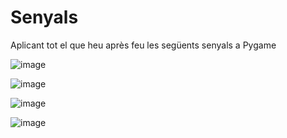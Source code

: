 # Senyals 

Aplicant tot el que heu après feu les següents senyals a Pygame

![image](https://github.com/user-attachments/assets/b1483c02-e379-4f79-9bc7-4a61ebcb0339)

![image](https://github.com/user-attachments/assets/12b6087e-40ef-4d18-be40-2fdbb94e675c)

![image](https://github.com/user-attachments/assets/e57157a5-af93-4e09-ad17-987aa4899086)

![image](https://github.com/user-attachments/assets/70fd9544-ea6e-4cf6-a08b-a198bfc0aca7)


